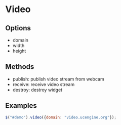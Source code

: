 # Video

## Options

* domain
* width
* height

## Methods

* publish: publish video stream from webcam
* receive: receive video stream
* destroy: destroy widget

## Examples

```javascript
$("#demo").video({domain: "video.ucengine.org"});
```

